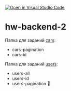 [![Open in Visual Studio Code](https://classroom.github.com/assets/open-in-vscode-2e0aaae1b6195c2367325f4f02e2d04e9abb55f0b24a779b69b11b9e10269abc.svg)](https://classroom.github.com/online_ide?assignment_repo_id=16251558&assignment_repo_type=AssignmentRepo)
# hw-backend-2

Папка для заданий [cars](./cars):
- cars-pagination
- cars-id

Папка для заданий [users](./users):
- users-all
- users-id
- users-pagination 💎
